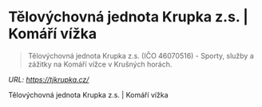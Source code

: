 # Tělovýchovná jednota Krupka z.s. | Komáří vížka

> Tělovýchovná jednota Krupka z.s. (IČO 46070516) - Sporty, služby a zážitky na Komáří vížce v Krušných horách.

_URL: https://tjkrupka.cz/_

Tělovýchovná jednota Krupka z.s. | Komáří vížka